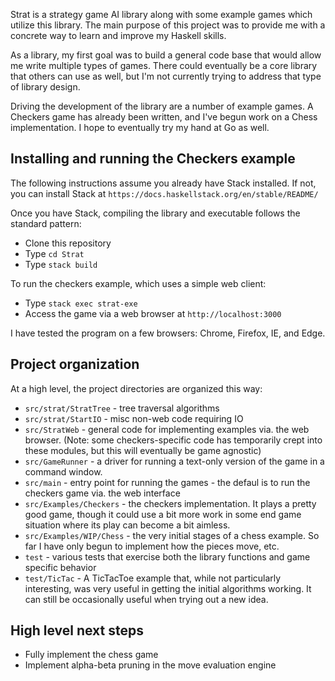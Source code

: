 Strat is a strategy game AI library along with some example games which utilize this library.  The main purpose of this project was to provide me with a concrete way to learn and improve my Haskell skills.

As a library, my first goal was to build a general code base that would allow me write multiple types of games. There could eventually be a core library that others can use as well, but I'm not currently trying to address that type of library design.

Driving the development of the library are a number of example games.  A Checkers game has already been written, and I've begun work on a Chess implementation. I hope to eventually try my hand at Go as well.

## Installing and running the Checkers example
The following instructions assume you already have Stack installed.  If not, you can install Stack at `https://docs.haskellstack.org/en/stable/README/`

Once you have Stack, compiling the library and executable follows the standard pattern:

* Clone this repository
* Type `cd Strat`
* Type `stack build`

To run the checkers example, which uses a simple web client:
* Type `stack exec strat-exe`
* Access the game via a web browser at `http://localhost:3000`

I have tested the program on a few browsers: Chrome, Firefox, IE, and Edge.

## Project organization
At a high level, the project directories are organized this way:

* `src/strat/StratTree` - tree traversal algorithms
* `src/strat/StartIO`   - misc non-web code requiring IO
* `src/StratWeb`  - general code for implementing examples via. the web browser.  (Note: some checkers-specific code has temporarily crept into these modules, but this will eventually be game agnostic)
* `src/GameRunner` - a driver for running a text-only version of the game in a command window.
* `src/main` - entry point for running the games - the defaul is to run the checkers game via. the web interface
* `src/Examples/Checkers` - the checkers implementation.  It plays a pretty good game, though it could use a bit more work in some end game situation where its play can become a bit aimless.
* `src/Examples/WIP/Chess` - the very initial stages of a chess example.  So far I have only begun to implement how the pieces move, etc.
* `test`   - various tests that exercise both the library functions and game specific behavior
* `test/TicTac` - A TicTacToe example that, while not particularly interesting, was very useful in getting the initial algorithms working. It can still be occasionally useful when trying out a new idea.

## High level next steps
* Fully implement the chess game
* Implement alpha-beta pruning in the move evaluation engine
